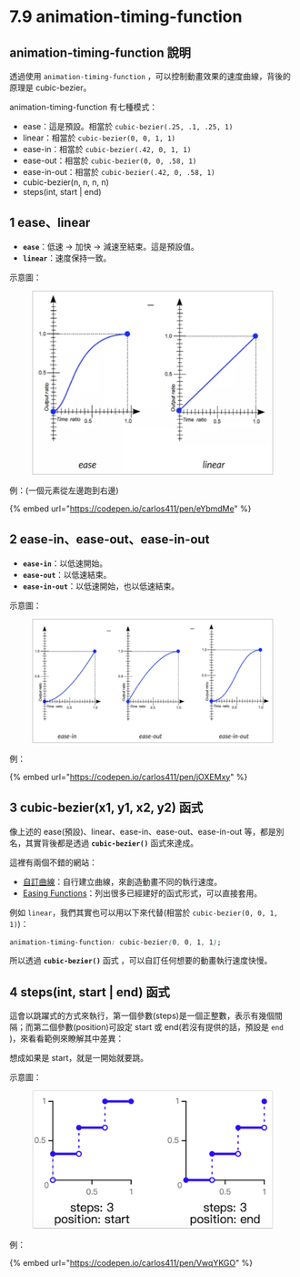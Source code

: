 # 7.9 animation-timing-function

## animation-timing-function 說明

透過使用 `animation-timing-function` ，可以控制動畫效果的速度曲線，背後的原理是 cubic-bezier。

animation-timing-function 有七種模式：

* ease：這是預設。相當於 `cubic-bezier(.25, .1, .25, 1)`
* linear：相當於 `cubic-bezier(0, 0, 1, 1)`
* ease-in：相當於 `cubic-bezier(.42, 0, 1, 1)`
* ease-out：相當於 `cubic-bezier(0, 0, .58, 1)`
* ease-in-out：相當於 `cubic-bezier(.42, 0, .58, 1)`
* cubic-bezier(n, n, n, n)
* steps(int, start | end)



## 1 ease、linear

* **`ease`**：低速 → 加快 → 減速至結束。這是預設值。
* **`linear`**：速度保持一致。

示意圖：

<figure><img src="../.gitbook/assets/animation_timing_function_ease_linear.png" alt=""><figcaption></figcaption></figure>

例：(一個元素從左邊跑到右邊)

{% embed url="https://codepen.io/carlos411/pen/eYbmdMe" %}



## 2 ease-in、ease-out、ease-in-out

* **`ease-in`**：以低速開始。
* **`ease-out`**：以低速結束。
* **`ease-in-out`**：以低速開始，也以低速結束。

示意圖：

<figure><img src="../.gitbook/assets/animation_timing_function_ease_in_out.png" alt=""><figcaption></figcaption></figure>

例：

{% embed url="https://codepen.io/carlos411/pen/jOXEMxy" %}



## 3 cubic-bezier(x1, y1, x2, y2) 函式

像上述的 ease(預設)、linear、ease-in、ease-out、ease-in-out 等，都是別名，其實背後都是透過 **`cubic-bezier()`** 函式來達成。

這裡有兩個不錯的網站：

* [自訂曲線](http://cubic-bezier.com/#.17,.67,.83,.67)：自行建立曲線，來創造動畫不同的執行速度。
* [Easing Functions](https://easings.net/en)：列出很多已經建好的函式形式，可以直接套用。

例如 `linear`，我們其實也可以用以下來代替(相當於 `cubic-bezier(0, 0, 1, 1)`)：

```css
animation-timing-function: cubic-bezier(0, 0, 1, 1);
```

所以透過 **`cubic-bezier()`** 函式 ，可以自訂任何想要的動畫執行速度快慢。



## 4 steps(int, start | end) 函式

這會以跳躍式的方式來執行，第一個參數(steps)是一個正整數，表示有幾個間隔；而第二個參數(position)可設定 start 或 end(若沒有提供的話，預設是 `end` )，來看看範例來瞭解其中差異：

想成如果是 start，就是一開始就要跳。

示意圖：

<figure><img src="../.gitbook/assets/animation_timing_function_steps.png" alt=""><figcaption></figcaption></figure>

例：

{% embed url="https://codepen.io/carlos411/pen/VwqYKGO" %}

